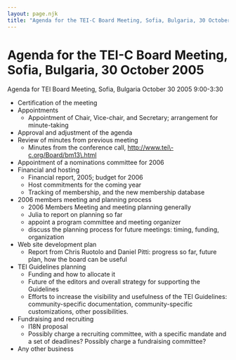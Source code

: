```yaml
---
layout: page.njk
title: "Agenda for the TEI-C Board Meeting, Sofia, Bulgaria, 30 October 2005"
---
```

# Agenda for the TEI-C Board Meeting, Sofia, Bulgaria, 30 October 2005





Agenda for TEI Board Meeting, Sofia, Bulgaria 
 October 30 2005 9:00\-3:30
 
 
 



* Certification of the meeting
* Appointments
	+ Appointment of Chair, Vice\-chair, and Secretary; arrangement
	 for minute\-taking
* Approval and adjustment of the agenda
* Review of minutes from previous meeting
	+ Minutes from the conference call,
	 http://www.tei\-c.org/Board/bm13\.html
* Appointment of a nominations committee for 2006
* Financial and hosting
	+ Financial report, 2005; budget for 2006
	+ Host commitments for the coming year
	+ Tracking of membership, and the new membership
	 database
* 2006 members meeting and planning process
	+ 2006 Members Meeting and meeting planning generally
	+ Julia to
	 report on planning so far
	+ appoint a program committee and
	 meeting organizer
	+ discuss the planning process for future
	 meetings: timing, funding, organization
* Web site development plan
	+ Report from Chris Ruotolo and Daniel Pitti: progress so far,
	 future plan, how the board can be useful
* TEI Guidelines planning
	+ Funding and how to allocate it
	+ Future of the editors and overall strategy for supporting the
	 Guidelines
	+ Efforts to increase the visibility and usefulness of the TEI
	 Guidelines: community\-specific documentation, community\-specific
	 customizations, other possibilities.
* Fundraising and recruiting
	+ I18N proposal
	+ Possibly charge a recruiting committee, with a specific
	 mandate and a set of deadlines? Possibly charge a fundraising
	 committee?
* Any other business





